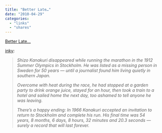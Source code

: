 ```yaml
---
title: "Better Late…"
date: "2010-04-29"
categories: 
  - "links"
  - "shares"
---
```


[Better Late…](http://www.futilitycloset.com/2009/05/08/better-late/)

[inky](http://found.boxofjunk.ws/post/518938135):

> _Shizo Kanakuri disappeared while running the marathon in the 1912 Summer Olympics in Stockholm. He was listed as a missing person in Sweden for 50 years — until a journalist found him living quietly in southern Japan._
> 
> _Overcome with heat during the race, he had stopped at a garden party to drink orange juice, stayed for an hour, then took a train to a hotel and sailed home the next day, too ashamed to tell anyone he was leaving._
> 
> _There’s a happy ending: In 1966 Kanakuri accepted an invitation to return to Stockholm and complete his run. His final time was 54 years, 8 months, 6 days, 8 hours, 32 minutes and 20.3 seconds — surely a record that will last forever._
